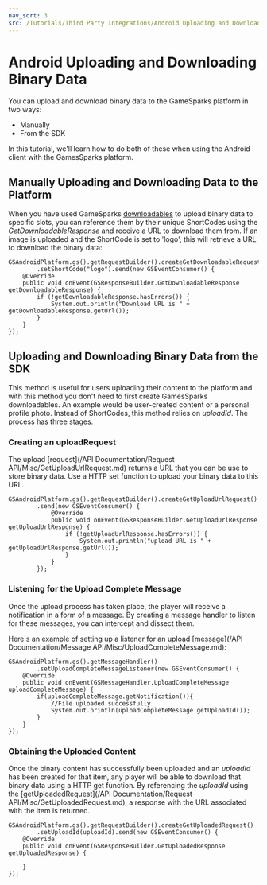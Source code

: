 ```yaml
---
nav_sort: 3
src: /Tutorials/Third Party Integrations/Android Uploading and Downloading Binary.md
---
```


# Android Uploading and Downloading Binary Data

You can upload and download binary data to the GameSparks platform in two ways:
* Manually
* From the SDK

In this tutorial, we'll learn how to do both of these when using the Android client with the GamesSparks platform.

## Manually Uploading and Downloading Data to the Platform

When you have used GameSparks [downloadables](/Documentation/Configurator/Downloadables.md) to upload binary data to specific slots, you can reference them by their unique ShortCodes using the *GetDownloadableResponse* and receive a URL to download them from. If an image is uploaded and the ShortCode is set to 'logo', this will retrieve a URL to download the binary data:

```
GSAndroidPlatform.gs().getRequestBuilder().createGetDownloadableRequest()
        .setShortCode("logo").send(new GSEventConsumer() {
    @Override
    public void onEvent(GSResponseBuilder.GetDownloadableResponse getDownloadableResponse) {
        if (!getDownloadableResponse.hasErrors()) {
            System.out.println("Download URL is " + getDownloadableResponse.getUrl());
        }
    }
});

```

## Uploading and Downloading Binary Data from the SDK

This method is useful for users uploading their content to the platform and with this method you don't need to first create GamesSparks downloadables. An example would be user-created content or a personal profile photo. Instead of ShortCodes, this method relies on *uploadId*. The process has three stages.

### Creating an uploadRequest

The upload [request](/API Documentation/Request API/Misc/GetUploadUrlRequest.md) returns a URL that you can be use to store binary data. Use a HTTP set function to upload your binary data to this URL.

```
GSAndroidPlatform.gs().getRequestBuilder().createGetUploadUrlRequest()
        .send(new GSEventConsumer() {
            @Override
            public void onEvent(GSResponseBuilder.GetUploadUrlResponse getUploadUrlResponse) {
                if (!getUploadUrlResponse.hasErrors()) {
                    System.out.println("upload URL is " + getUploadUrlResponse.getUrl());
                }
            }
        });

```

### Listening for the Upload Complete Message

Once the upload process has taken place, the player will receive a notification in a form of a message. By creating a message handler to listen for these messages, you can intercept and dissect them.

Here's an example of setting up a listener for an upload [message](/API Documentation/Message API/Misc/UploadCompleteMessage.md):

```
GSAndroidPlatform.gs().getMessageHandler()
        .setUploadCompleteMessageListener(new GSEventConsumer() {
    @Override
    public void onEvent(GSMessageHandler.UploadCompleteMessage uploadCompleteMessage) {
        if(uploadCompleteMessage.getNotification()){
            //File uploaded successfully
            System.out.println(uploadCompleteMessage.getUploadId());
        }
    }
});

```

### Obtaining the Uploaded Content

Once the binary content has successfully been uploaded and an *uploadId* has been created for that item, any player will be able to download that binary data using a HTTP get function. By referencing the *uploadId* using the [getUploadedRequest](/API Documentation/Request API/Misc/GetUploadedRequest.md), a response with the URL associated with the item is returned.

```
GSAndroidPlatform.gs().getRequestBuilder().createGetUploadedRequest()
        .setUploadId(uploadId).send(new GSEventConsumer() {
    @Override
    public void onEvent(GSResponseBuilder.GetUploadedResponse getUploadedResponse) {

    }
});

```
